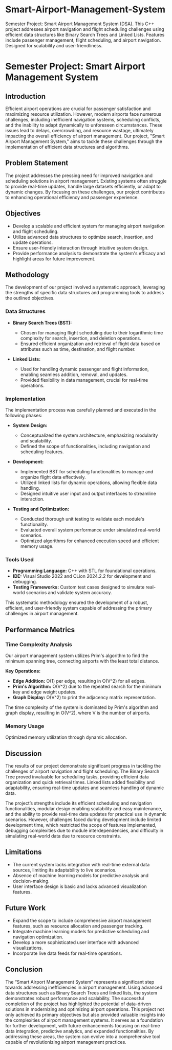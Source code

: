 # Smart-Airport-Management-System
Semester Project: Smart Airport Management System (DSA). This C++ project addresses airport navigation and flight scheduling challenges using efficient data structures like Binary Search Trees and Linked Lists. Features include passenger management, flight scheduling, and airport navigation. Designed for scalability and user-friendliness.

# Semester Project: Smart Airport Management System

## Introduction

Efficient airport operations are crucial for passenger satisfaction and maximizing resource utilization. However, modern airports face numerous challenges, including inefficient navigation systems, scheduling conflicts, and the inability to adapt dynamically to unforeseen circumstances. These issues lead to delays, overcrowding, and resource wastage, ultimately impacting the overall efficiency of airport management. Our project, "Smart Airport Management System," aims to tackle these challenges through the implementation of efficient data structures and algorithms.

## Problem Statement

The project addresses the pressing need for improved navigation and scheduling solutions in airport management. Existing systems often struggle to provide real-time updates, handle large datasets efficiently, or adapt to dynamic changes. By focusing on these challenges, our project contributes to enhancing operational efficiency and passenger experience.

## Objectives

* Develop a scalable and efficient system for managing airport navigation and flight scheduling.
* Utilize advanced data structures to optimize search, insertion, and update operations.
* Ensure user-friendly interaction through intuitive system design.
* Provide performance analysis to demonstrate the system's efficacy and highlight areas for future improvement.

## Methodology

The development of our project involved a systematic approach, leveraging the strengths of specific data structures and programming tools to address the outlined objectives. 

### Data Structures

* **Binary Search Trees (BST):** 
    * Chosen for managing flight scheduling due to their logarithmic time complexity for search, insertion, and deletion operations.
    * Ensured efficient organization and retrieval of flight data based on attributes such as time, destination, and flight number.

* **Linked Lists:**
    * Used for handling dynamic passenger and flight information, enabling seamless addition, removal, and updates.
    * Provided flexibility in data management, crucial for real-time operations.

### Implementation

The implementation process was carefully planned and executed in the following phases:

* **System Design:**
    * Conceptualized the system architecture, emphasizing modularity and scalability.
    * Defined the scope of functionalities, including navigation and scheduling features.

* **Development:**
    * Implemented BST for scheduling functionalities to manage and organize flight data effectively.
    * Utilized linked lists for dynamic operations, allowing flexible data handling.
    * Designed intuitive user input and output interfaces to streamline interaction.

* **Testing and Optimization:**
    * Conducted thorough unit testing to validate each module's functionality.
    * Evaluated overall system performance under simulated real-world scenarios.
    * Optimized algorithms for enhanced execution speed and efficient memory usage.

### Tools Used

* **Programming Language:** C++ with STL for foundational operations.
* **IDE:** Visual Studio 2022 and CLion 2024.2.2 for development and debugging.
* **Testing Frameworks:** Custom test cases designed to simulate real-world scenarios and validate system accuracy.

This systematic methodology ensured the development of a robust, efficient, and user-friendly system capable of addressing the primary challenges in airport management.

## Performance Metrics

### Time Complexity Analysis

Our airport management system utilizes Prim's algorithm to find the minimum spanning tree, connecting airports with the least total distance.

**Key Operations:**

* **Edge Addition:** O(1) per edge, resulting in O(V^2) for all edges.
* **Prim's Algorithm:** O(V^2) due to the repeated search for the minimum key and edge weight updates.
* **Graph Display:** O(V^2) to print the adjacency matrix representation.

The time complexity of the system is dominated by Prim's algorithm and graph display, resulting in O(V^2), where V is the number of airports.

### Memory Usage

Optimized memory utilization through dynamic allocation.

## Discussion

The results of our project demonstrate significant progress in tackling the challenges of airport navigation and flight scheduling. The Binary Search Tree proved invaluable for scheduling tasks, providing efficient data organization and quick retrieval times. Linked lists added flexibility and adaptability, ensuring real-time updates and seamless handling of dynamic data.

The project’s strengths include its efficient scheduling and navigation functionalities, modular design enabling scalability and easy maintenance, and the ability to provide real-time data updates for practical use in dynamic scenarios. However, challenges faced during development include limited development time, which restricted the scope of features implemented, debugging complexities due to module interdependencies, and difficulty in simulating real-world data due to resource constraints.

## Limitations

* The current system lacks integration with real-time external data sources, limiting its adaptability to live scenarios.
* Absence of machine learning models for predictive analysis and decision-making.
* User interface design is basic and lacks advanced visualization features.

## Future Work

* Expand the scope to include comprehensive airport management features, such as resource allocation and passenger tracking.
* Integrate machine learning models for predictive scheduling and navigation optimization.
* Develop a more sophisticated user interface with advanced visualizations.
* Incorporate live data feeds for real-time operations.

## Conclusion

The “Smart Airport Management System” represents a significant step towards addressing inefficiencies in airport management. Using advanced data structures such as Binary Search Trees and linked lists, the system demonstrates robust performance and scalability. The successful completion of the project has highlighted the potential of data-driven solutions in modernizing and optimizing airport operations. This project not only achieved its primary objectives but also provided valuable insights into the complexities of airport management systems. It serves as a foundation for further development, with future enhancements focusing on real-time data integration, predictive analytics, and expanded functionalities. By addressing these areas, the system can evolve into a comprehensive tool capable of revolutionizing airport management practices.
